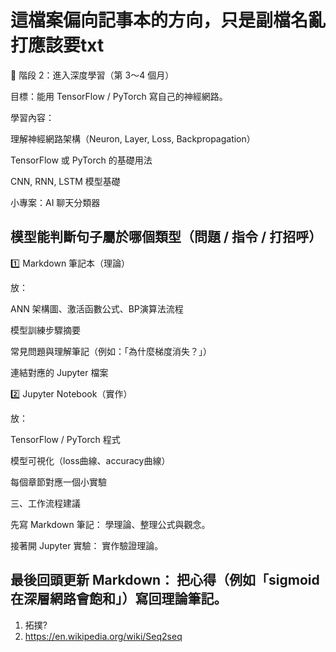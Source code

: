 # 這檔案偏向記事本的方向，只是副檔名亂打應該要txt

🧡 階段 2：進入深度學習（第 3～4 個月）

目標：能用 TensorFlow / PyTorch 寫自己的神經網路。

學習內容：

理解神經網路架構（Neuron, Layer, Loss, Backpropagation）

TensorFlow 或 PyTorch 的基礎用法

CNN, RNN, LSTM 模型基礎

小專案：AI 聊天分類器

模型能判斷句子屬於哪個類型（問題 / 指令 / 打招呼）
---

1️⃣ Markdown 筆記本（理論）

放：

ANN 架構圖、激活函數公式、BP演算法流程

模型訓練步驟摘要

常見問題與理解筆記（例如：「為什麼梯度消失？」）

連結對應的 Jupyter 檔案

2️⃣ Jupyter Notebook（實作）

放：

TensorFlow / PyTorch 程式

模型可視化（loss曲線、accuracy曲線）

每個章節對應一個小實驗

三、工作流程建議

先寫 Markdown 筆記：
學理論、整理公式與觀念。

接著開 Jupyter 實驗：
實作驗證理論。

最後回頭更新 Markdown：
把心得（例如「sigmoid 在深層網路會飽和」）寫回理論筆記。
---
1. 拓撲?
2. https://en.wikipedia.org/wiki/Seq2seq